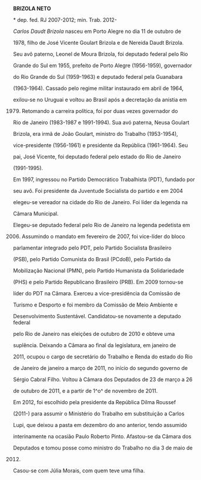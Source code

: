 **BRIZOLA NETO**



\* dep. fed. RJ 2007-2012; min. Trab. 2012-



*Carlos Daudt Brizola* nasceu em Porto Alegre no dia 11 de outubro de

1978, filho de José Vicente Goulart Brizola e de Nereida Daudt Brizola.

Seu avô paterno, Leonel de Moura Brizola, foi deputado federal pelo Rio

Grande do Sul em 1955, prefeito de Porto Alegre (1956-1959), governador

do Rio Grande do Sul (1959-1963) e deputado federal pela Guanabara

(1963-1964). Cassado pelo regime militar instaurado em abril de 1964,

exilou-se no Uruguai e voltou ao Brasil após a decretação da anistia em

1979. Retomando a carreira política, foi por duas vezes governador do

Rio de Janeiro (1983-1987 e 1991-1994). Sua avó paterna, Neusa Goulart

Brizola, era irmã de João Goulart, ministro do Trabalho (1953-1954),

vice-presidente (1956-1961) e presidente da República (1961-1964). Seu

pai, José Vicente, foi deputado federal pelo estado do Rio de Janeiro

(1991-1995).



Em 1997, ingressou no Partido Democrático Trabalhista (PDT), fundado por

seu avô. Foi presidente da Juventude Socialista do partido e em 2004

elegeu-se vereador na cidade do Rio de Janeiro. Foi líder da legenda na

Câmara Municipal.



Elegeu-se deputado federal pelo Rio de Janeiro na legenda pedetista em

2006. Assumindo o mandato em fevereiro de 2007, foi vice-líder do bloco

parlamentar integrado pelo PDT, pelo Partido Socialista Brasileiro

(PSB), pelo Partido Comunista do Brasil (PCdoB), pelo Partido da

Mobilização Nacional (PMN), pelo Partido Humanista da Solidariedade

(PHS) e pelo Partido Republicano Brasileiro (PRB). Em 2009 tornou-se

líder do PDT na Câmara. Exerceu a vice-presidência da Comissão de

Turismo e Desporto e foi membro da Comissão de Meio Ambiente e

Desenvolvimento Sustentável. Candidatou-se novamente a deputado federal

pelo Rio de Janeiro nas eleições de outubro de 2010 e obteve uma

suplência. Deixando a Câmara ao final da legislatura, em janeiro de

2011, ocupou o cargo de secretário do Trabalho e Renda do estado do Rio

de Janeiro de janeiro a março de 2011, no início do segundo governo de

Sérgio Cabral Filho. Voltou à Câmara dos Deputados de 23 de março a 26

de outubro de 2011, e a partir de 1^o^ de novembro de 2011.



Em 2012, foi escolhido pela presidente da República Dilma Roussef

(2011-) para assumir o Ministério do Trabalho em substituição a Carlos

Lupi, que deixou a pasta em dezembro do ano anterior, tendo assumido

interinamente na ocasião Paulo Roberto Pinto. Afastou-se da Câmara dos

Deputados e tomou posse como ministro do Trabalho no dia 3 de maio de

2012.



Casou-se com Júlia Morais, com quem teve uma filha.



